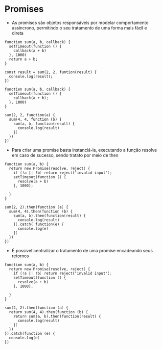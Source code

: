 # Promises
- As promises são objetos responsáveis por modelar comportamento assíncrono, permitindo o seu tratamento de uma forma mais fácil e direta
```
function sum(a, b, callback) {
  setTimeout(function () {
    callback(a + b)
  }, 1000)
  return a + b;
}

const result = sum(2, 2, funtion(result) {
  console.log(result);
}) 
```
```
function sum(a, b, callback) {
  setTimeout(function () {
    callback(a + b);
  }, 1000)
}

sum(2, 2, function(a) {
  sum(4, 4, function (b) {
    sum(a, b, function(result) {
      console.log(result)
    })
  })
})
```
- Para criar uma promise basta instanciá-la, executando a função resolve em caso de sucesso, sendo tratato por meio de then
```
function sum(a, b) {
  return new Promise(resolve, reject) {
    if (!a || !b) return reject('invalid input');
    setTimeout(function () {
      resolve(a + b)
    }, 1000);

  }
}

sum(2, 2).then(function (a) {
  sum(4, 4).then(function (b) {
    sum(a, b).then(function(result) {
      console.log(result)
    }).catch( function(e) {
      console.log(e)
    })
  })
})
```
- É possível centralizar o tratamento de uma promise encadeando seus retornos
```
function sum(a, b) {
  return new Promise(resolve, reject) {
    if (!a || !b) return reject('invalid input');
    setTimeout(function () {
      resolve(a + b)
    }, 1000);

  }
}

sum(2, 2).then(function (a) {
  return sum(4, 4).then(function (b) {
    return sum(a, b).then(function(result) {
      console.log(result)
    })
  })
}).catch(function (e) {
  console.log(e)
})
```
